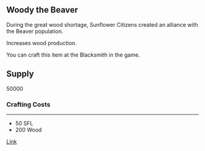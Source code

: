 ## Woody the Beaver

During the great wood shortage, Sunflower Citizens created an alliance with the Beaver population.

Increases wood production.

You can craft this item at the Blacksmith in the game.

## Supply

50000

### Crafting Costs

---

- 50 SFL
- 200 Wood

[Link](https://docs.sunflower-land.com/crafting-guide)
